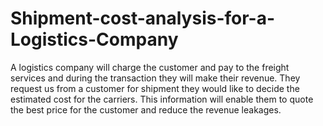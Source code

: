 # Shipment-cost-analysis-for-a-Logistics-Company
A logistics company  will charge the customer and pay to the freight services and during the transaction they will make their revenue. They request us from a customer for shipment they would like to decide the estimated cost for the carriers. This information will enable them to quote the best price for the customer and reduce the revenue leakages.
